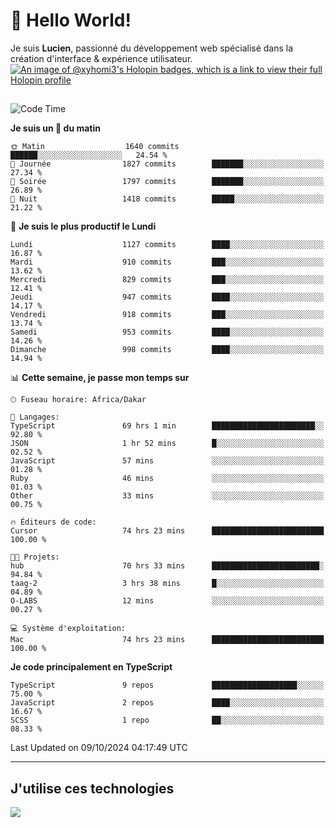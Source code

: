 # 👋 Hello World!

Je suis **Lucien**, passionné du développement web spécialisé dans la création d'interface & expérience utilisateur.
[![An image of @xyhomi3's Holopin badges, which is a link to view their full Holopin profile](https://holopin.me/xyhomi3)](https://holopin.io/@xyhomi3)

##

<!--START_SECTION:waka-->
![Code Time](http://img.shields.io/badge/Code%20Time-2%2C233%20hrs%2036%20mins-blue)

**Je suis un 🐤 du matin** 

```text
🌞 Matin                  1640 commits        ██████░░░░░░░░░░░░░░░░░░░   24.54 % 
🌆 Journée                1827 commits        ███████░░░░░░░░░░░░░░░░░░   27.34 % 
🌃 Soirée                 1797 commits        ███████░░░░░░░░░░░░░░░░░░   26.89 % 
🌙 Nuit                   1418 commits        █████░░░░░░░░░░░░░░░░░░░░   21.22 % 
```
📅 **Je suis le plus productif le Lundi** 

```text
Lundi                    1127 commits        ████░░░░░░░░░░░░░░░░░░░░░   16.87 % 
Mardi                    910 commits         ███░░░░░░░░░░░░░░░░░░░░░░   13.62 % 
Mercredi                 829 commits         ███░░░░░░░░░░░░░░░░░░░░░░   12.41 % 
Jeudi                    947 commits         ████░░░░░░░░░░░░░░░░░░░░░   14.17 % 
Vendredi                 918 commits         ███░░░░░░░░░░░░░░░░░░░░░░   13.74 % 
Samedi                   953 commits         ████░░░░░░░░░░░░░░░░░░░░░   14.26 % 
Dimanche                 998 commits         ████░░░░░░░░░░░░░░░░░░░░░   14.94 % 
```


📊 **Cette semaine, je passe mon temps sur** 

```text
🕑︎ Fuseau horaire: Africa/Dakar

💬 Langages: 
TypeScript               69 hrs 1 min        ███████████████████████░░   92.80 % 
JSON                     1 hr 52 mins        █░░░░░░░░░░░░░░░░░░░░░░░░   02.52 % 
JavaScript               57 mins             ░░░░░░░░░░░░░░░░░░░░░░░░░   01.28 % 
Ruby                     46 mins             ░░░░░░░░░░░░░░░░░░░░░░░░░   01.03 % 
Other                    33 mins             ░░░░░░░░░░░░░░░░░░░░░░░░░   00.75 % 

🔥 Éditeurs de code: 
Cursor                   74 hrs 23 mins      █████████████████████████   100.00 % 

🐱‍💻 Projets: 
hub                      70 hrs 33 mins      ████████████████████████░   94.84 % 
taag-2                   3 hrs 38 mins       █░░░░░░░░░░░░░░░░░░░░░░░░   04.89 % 
O-LABS                   12 mins             ░░░░░░░░░░░░░░░░░░░░░░░░░   00.27 % 

💻 Système d'exploitation: 
Mac                      74 hrs 23 mins      █████████████████████████   100.00 % 
```

**Je code principalement en TypeScript** 

```text
TypeScript               9 repos             ███████████████████░░░░░░   75.00 % 
JavaScript               2 repos             ████░░░░░░░░░░░░░░░░░░░░░   16.67 % 
SCSS                     1 repo              ██░░░░░░░░░░░░░░░░░░░░░░░   08.33 % 
```




 Last Updated on 09/10/2024 04:17:49 UTC
<!--END_SECTION:waka-->
---

## J'utilise ces technologies

<p align="left">
  <a href="https://skillicons.dev">
    <img src="https://skillicons.dev/icons?i=ts,js,md,scss,tailwind,react,docker,express,astro,vite,nextjs,vercel,figma,ableton" />
  </a>
</p>

